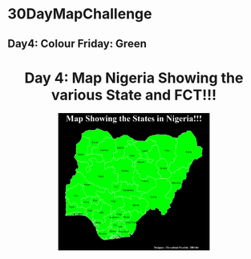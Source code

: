 # 30DayMapChallenge 

## Day4: Colour Friday: Green

<h1 align="center"> Day 4: Map Nigeria Showing the various State and FCT!!! </h1>

  <p align="center">
    <img src="https://github.com/BB1464/30DayMapChallenge/blob/master/2022/Day4-Colour_Friday_Green/Day4.png" width="60%">
      </p>




